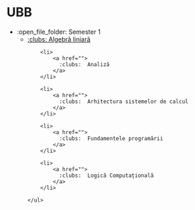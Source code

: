 # UBB
<ul>
  <li>:open_file_folder: Semester 1
    <ul>
		<li>
			<a href="https://github.com/Pufcorina/Algebra"> 
			  :clubs:  Algebră liniară 
			</a>
		</li>
		
		<li>
			<a href=""> 
			  :clubs:  Analiză 
			</a>
		</li>
		
		<li>
			<a href=""> 
			  :clubs:  Arhitectura sistemelor de calcul 
			</a>
		</li>
		
		<li>
			<a href=""> 
			  :clubs:  Fundamentele programării
			</a>
		</li>
     
		<li>
			<a href=""> 
			  :clubs:  Logică Computațională
			</a>
		</li>
	
    </ul>
  </li>
 
</ul>
